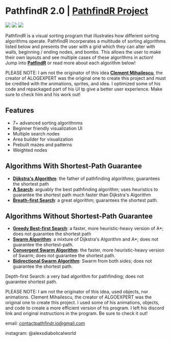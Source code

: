 # PathfindR 2.0 | [PathfindR Project](https://alexandertomsovic.github.io/pathfindr/)
![](https://img.shields.io/static/v1?label=PathfindR+Status&style=flat-square&message=Active&color=brightgreen)
![](https://img.shields.io/static/v1?label=Javascript&logo=Javascript&style=flat-square&message=ES6&color=f0db4f)
![](https://img.shields.io/static/v1?label=HTML&logo=html&style=flat-square&message=5.0color=FF5733)

PathfindR is a visual sorting program that illustrates how different sorting algorithms operate. PathfindR incorperates a multitude of sorting algorithms listed below and presents the user with a grid which they can alter with walls, beginning / ending nodes, and bombs. This allows the user to make their own layouts and see multiple cases of these algorithms in action! Jump into [**PatfindR**](https://alexandertomsovic.github.io/pathfindr/) or read more about each algorithm below! 

PLEASE NOTE: I am not the originator of this idea [**Clement Mihailescu**](https://github.com/clementmihailescu/Pathfinding-Visualizer), the creator of ALOGEXPERT was the original one to create this project and must be credited with the animations, sprites, and idea. I optimized some of his code and repackaged part of his UI tp give a better user experience. Make sure to check him and his work out!  

## Features
- 7+ advanced sorting algorithnms
- Beginner friendly visualization UI
- Multiple search nodes
- Area builder for visualization
- Prebuilt mazes and patterns
- Weighted nodes

## Algorithms With Shortest-Path Guarantee
- [**Dijkstra's Algorithm**](https://www.geeksforgeeks.org/dijkstras-shortest-path-algorithm-greedy-algo-7/): the father of pathfinding algorithms; guarantees the shortest path
- [**A Search**](https://www.geeksforgeeks.org/a-search-algorithm/): arguably the best pathfinding algorithm; uses heuristics to guarantee the shortest path much faster than Dijkstra's Algorithm
- [**Breath-first Search**](https://www.geeksforgeeks.org/breadth-first-search-or-bfs-for-a-graph/): a great algorithm; guarantees the shortest path.

## Algorithms Without Shortest-Path Guarantee
- [**Greedy Best-first Search**](https://ai-master.gitbooks.io/heuristic-search/content/what-is-greedy-best-first-search.html): a faster, more heuristic-heavy version of A*; does not guarantee the shortest path
- [**Swarm Algorithm**](https://www.sciencedirect.com/topics/computer-science/swarm-intelligence-algorithm): a mixture of Dijkstra's Algorithm and A*; does not guarantee the shortest-path.
- [**Convergent Swarm Algorithm**](https://www.hindawi.com/journals/cin/2013/384125/): the faster, more heuristic-heavy version of Swarm; does not guarantee the shortest path.
- [**Bidirectional Swarm Algorithm**](https://www.geeksforgeeks.org/bidirectional-search/): Swarm from both sides; does not guarantee the shortest path.



Depth-first Search: a very bad algorithm for pathfinding; does not guarantee shortest path. 

PLEASE NOTE: I am not the originator of this idea, used objects, nor animations. Clement Mihailescu, the creator of ALGOEXPERT was the original one to create this project. I used some of his animations, objects, and code to create a more efficient version of his program. I left his discord link and original instructions in the program. Be sure to check it out! 

email: contactpathfindr.io@gmail.com

instagram: @alexsdiabolicalworld
